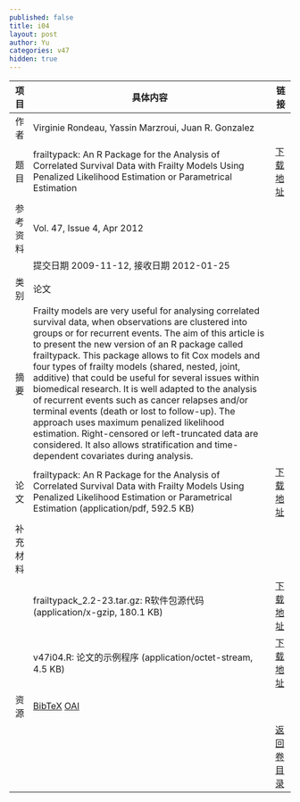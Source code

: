 ```yaml
---
published: false
title: i04
layout: post
author: Yu
categories: v47
hidden: true
---
```


| 项目 | 具体内容 | 链接 |
|---:|---|---|
| 作者 | Virginie Rondeau, Yassin Marzroui, Juan R. Gonzalez| |
| 题目 |frailtypack: An R Package for the Analysis of Correlated Survival Data with Frailty Models Using Penalized Likelihood Estimation or Parametrical Estimation | [下载地址](http://www.jstatsoft.org/v47/i04/paper) |
| 参考资料 |Vol. 47, Issue 4, Apr 2012 | |
| | 提交日期 2009-11-12, 接收日期 2012-01-25| | 
| 类别 | 论文| |
| 摘要 | Frailty models are very useful for analysing correlated survival data, when observations are clustered into groups or for recurrent events. The aim of this article is to present the new version of an R package called frailtypack. This package allows to fit Cox models and four types of frailty models (shared, nested, joint, additive) that could be useful for several issues within biomedical research. It is well adapted to the analysis of recurrent events such as cancer relapses and/or terminal events (death or lost to follow-up). The approach uses maximum penalized likelihood estimation. Right-censored or left-truncated data are considered. It also allows stratification and time-dependent covariates during analysis.| |
| 论文 | frailtypack: An R Package for the Analysis of Correlated Survival Data with Frailty Models Using Penalized Likelihood Estimation or Parametrical Estimation  (application/pdf, 592.5 KB)| [下载地址](http://www.jstatsoft.org/v47/i04/paper) |
| 补充材料 | | |
| |frailtypack_2.2-23.tar.gz: R软件包源代码  (application/x-gzip, 180.1 KB)|  [下载地址](http://www.jstatsoft.org/v47/i04/supp/1) |
| |v47i04.R:                  论文的示例程序  (application/octet-stream, 4.5 KB)|  [下载地址](http://www.jstatsoft.org/v47/i04/supp/2) |
| 资源 | [BibTeX](http://www.jstatsoft.org/v47/i04/bibtex) [OAI](http://www.jstatsoft.org/oai?verb=GetRecord&identifier=oai.jstatsoft/v47/i04&prefix=oai_dc)| |
| |  | [返回卷目录]({{site.baseurl}}/volume/v47.html) |